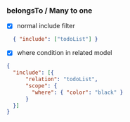 
### belongsTo / Many to one

- [x] normal include filter
```json
  { "include": ["todoList"] }
```
- [x] where condition in related model
```json
{
  "include": [{
      "relation": "todoList",
      "scope": {
        "where": { "color": "black" }
      }
  }]
}
```
